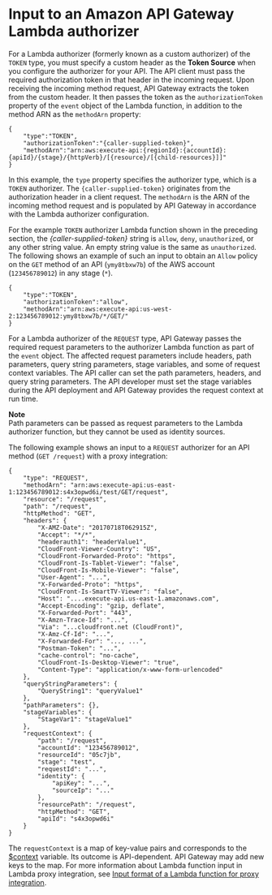 # Input to an Amazon API Gateway Lambda authorizer<a name="api-gateway-lambda-authorizer-input"></a>

 For a Lambda authorizer \(formerly known as a custom authorizer\) of the `TOKEN` type, you must specify a custom header as the **Token Source** when you configure the authorizer for your API\. The API client must pass the required authorization token in that header in the incoming request\. Upon receiving the incoming method request, API Gateway extracts the token from the custom header\. It then passes the token as the `authorizationToken` property of the `event` object of the Lambda function, in addition to the method ARN as the `methodArn` property: 

```
{
    "type":"TOKEN",
    "authorizationToken":"{caller-supplied-token}",
    "methodArn":"arn:aws:execute-api:{regionId}:{accountId}:{apiId}/{stage}/{httpVerb}/[{resource}/[{child-resources}]]"
}
```

 In this example, the `type` property specifies the authorizer type, which is a `TOKEN` authorizer\. The `{caller-supplied-token}` originates from the authorization header in a client request\. The `methodArn` is the ARN of the incoming method request and is populated by API Gateway in accordance with the Lambda authorizer configuration\. 

 For the example `TOKEN` authorizer Lambda function shown in the preceding section, the *\{caller\-supplied\-token\}* string is `allow`, `deny`, `unauthorized`, or any other string value\. An empty string value is the same as `unauthorized`\. The following shows an example of such an input to obtain an `Allow` policy on the `GET` method of an API \(`ymy8tbxw7b`\) of the AWS account \(`123456789012`\) in any stage \(`*`\)\. 

```
{
    "type":"TOKEN",
    "authorizationToken":"allow",
    "methodArn":"arn:aws:execute-api:us-west-2:123456789012:ymy8tbxw7b/*/GET/"
}
```

 For a Lambda authorizer of the `REQUEST` type, API Gateway passes the required request parameters to the authorizer Lambda function as part of the `event` object\. The affected request parameters include headers, path parameters, query string parameters, stage variables, and some of request context variables\. The API caller can set the path parameters, headers, and query string parameters\. The API developer must set the stage variables during the API deployment and API Gateway provides the request context at run time\. 

**Note**  
Path parameters can be passed as request parameters to the Lambda authorizer function, but they cannot be used as identity sources\.

 The following example shows an input to a `REQUEST` authorizer for an API method \(`GET /request`\) with a proxy integration: 

```
{
    "type": "REQUEST",
    "methodArn": "arn:aws:execute-api:us-east-1:123456789012:s4x3opwd6i/test/GET/request",
    "resource": "/request",
    "path": "/request",
    "httpMethod": "GET",
    "headers": {
        "X-AMZ-Date": "20170718T062915Z",
        "Accept": "*/*",
        "headerauth1": "headerValue1",
        "CloudFront-Viewer-Country": "US",
        "CloudFront-Forwarded-Proto": "https",
        "CloudFront-Is-Tablet-Viewer": "false",
        "CloudFront-Is-Mobile-Viewer": "false",
        "User-Agent": "...",
        "X-Forwarded-Proto": "https",
        "CloudFront-Is-SmartTV-Viewer": "false",
        "Host": "....execute-api.us-east-1.amazonaws.com",
        "Accept-Encoding": "gzip, deflate",
        "X-Forwarded-Port": "443",
        "X-Amzn-Trace-Id": "...",
        "Via": "...cloudfront.net (CloudFront)",
        "X-Amz-Cf-Id": "...",
        "X-Forwarded-For": "..., ...",
        "Postman-Token": "...",
        "cache-control": "no-cache",
        "CloudFront-Is-Desktop-Viewer": "true",
        "Content-Type": "application/x-www-form-urlencoded"
    },
    "queryStringParameters": {
        "QueryString1": "queryValue1"
    },
    "pathParameters": {},
    "stageVariables": {
        "StageVar1": "stageValue1"
    },
    "requestContext": {
        "path": "/request",
        "accountId": "123456789012",
        "resourceId": "05c7jb",
        "stage": "test",
        "requestId": "...",
        "identity": {
            "apiKey": "...",
            "sourceIp": "..."
        },
        "resourcePath": "/request",
        "httpMethod": "GET",
        "apiId": "s4x3opwd6i"
    }
}
```

 The `requestContext` is a map of key\-value pairs and corresponds to the [$context](api-gateway-mapping-template-reference.md#context-variable-reference) variable\. Its outcome is API\-dependent\. API Gateway may add new keys to the map\. For more information about Lambda function input in Lambda proxy integration, see [Input format of a Lambda function for proxy integration](set-up-lambda-proxy-integrations.md#api-gateway-simple-proxy-for-lambda-input-format)\. 